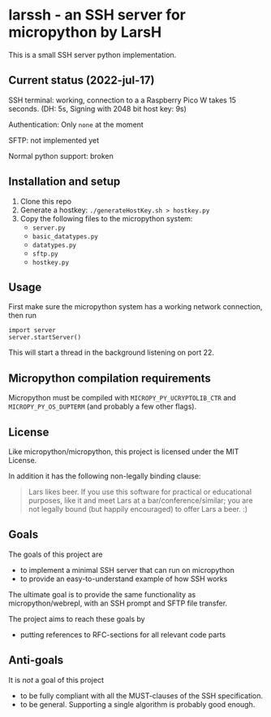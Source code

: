 # larssh - an SSH server for micropython by LarsH

This is a small SSH server python implementation.

## Current status (2022-jul-17)

SSH terminal: working, connection to a a Raspberry Pico W takes 15
seconds. (DH: 5s, Signing with 2048 bit host key: 9s)

Authentication: Only `none` at the moment

SFTP: not implemented yet

Normal python support: broken

## Installation and setup

1.  Clone this repo
2.  Generate a hostkey: `./generateHostKey.sh > hostkey.py`
3.  Copy the following files to the micropython system:
      - `server.py`
      - `basic_datatypes.py`
      - `datatypes.py`
      - `sftp.py`
      - `hostkey.py`

## Usage

First make sure the micropython system has a working network connection,
then run

``` {python}
import server
server.startServer()
```

This will start a thread in the background listening on port 22.

## Micropython compilation requirements

Micropython must be compiled with `MICROPY_PY_UCRYPTOLIB_CTR` and
`MICROPY_PY_OS_DUPTERM` (and probably a few other flags).

## License

Like micropython/micropython, this project is licensed under the MIT
License.

In addition it has the following non-legally binding clause:

> Lars likes beer. If you use this software for practical or educational
> purposes, like it and meet Lars at a bar/conference/similar; you are
> not legally bound (but happily encouraged) to offer Lars a beer. :)

## Goals

The goals of this project are

  - to implement a minimal SSH server that can run on micropython
  - to provide an easy-to-understand example of how SSH works

The ultimate goal is to provide the same functionality as
micropython/webrepl, with an SSH prompt and SFTP file transfer.

The project aims to reach these goals by

  - putting references to RFC-sections for all relevant code parts

## Anti-goals

It is *not* a goal of this project

  - to be fully compliant with all the MUST-clauses of the SSH
    specification.
  - to be general. Supporting a single algorithm is probably good
    enough.
